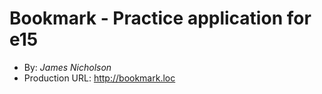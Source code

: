 # Bookmark - Practice application for e15
+ By: *James Nicholson*
+ Production URL: <http://bookmark.loc>
